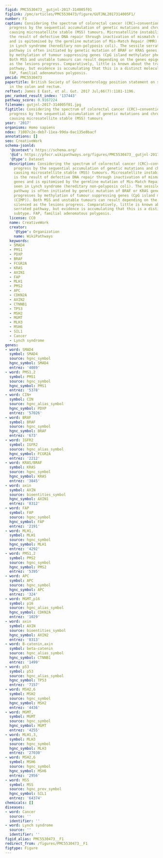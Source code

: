 ```yaml
---
figid: PMC5530473__gutjnl-2017-314005f01
figlink: /pmc/articles/PMC5530473/figure/GUTJNL2017314005F1/
number: F1
caption: Considering the spectrum of colorectal cancer (CRC)—conventional adenomas
  progress by the sequential accumulation of genetic mutations and chromosomal instability
  causing microsatellite stable (MSS) tumours. Microsatellite instability (MSI) is
  the result of defective DNA repair through inactivation of mismatch repair genes
  and is epitomised by the germline mutation of Mis-Match Repair (MMR) genes seen
  in Lynch syndrome (hereditary non-polyposis coli). The sessile serrated neoplasia
  pathway is often initiated by genetic mutation of BRAF or KRAS genes but then progresses
  by methylation of tumour suppressing genes (CpG island methylator phenotype (CIMP)).
  Both MSS and unstable tumours can result depending on the genes epigenetically silenced
  as the lesions progress. Comparatively, little is known about the traditional serrated
  pathway, but evidence is accumulating that this is a distinct molecular subtype.
  FAP, familial adenomatous polyposis.
pmcid: PMC5530473
papertitle: British Society of Gastroenterology position statement on serrated polyps
  in the colon and rectum.
reftext: James E East, et al. Gut. 2017 Jul;66(7):1181-1196.
pmc_ranked_result_index: '137443'
pathway_score: 0.9167224
filename: gutjnl-2017-314005f01.jpg
figtitle: Considering the spectrum of colorectal cancer (CRC)—conventional adenomas
  progress by the sequential accumulation of genetic mutations and chromosomal instability
  causing microsatellite stable (MSS) tumours
year: '2017'
organisms: Homo sapiens
ndex: 71007c2e-deb7-11ea-99da-0ac135e8bacf
annotations: []
seo: CreativeWork
schema-jsonld:
  '@context': https://schema.org/
  '@id': https://pfocr.wikipathways.org/figures/PMC5530473__gutjnl-2017-314005f01.html
  '@type': Dataset
  description: Considering the spectrum of colorectal cancer (CRC)—conventional adenomas
    progress by the sequential accumulation of genetic mutations and chromosomal instability
    causing microsatellite stable (MSS) tumours. Microsatellite instability (MSI)
    is the result of defective DNA repair through inactivation of mismatch repair
    genes and is epitomised by the germline mutation of Mis-Match Repair (MMR) genes
    seen in Lynch syndrome (hereditary non-polyposis coli). The sessile serrated neoplasia
    pathway is often initiated by genetic mutation of BRAF or KRAS genes but then
    progresses by methylation of tumour suppressing genes (CpG island methylator phenotype
    (CIMP)). Both MSS and unstable tumours can result depending on the genes epigenetically
    silenced as the lesions progress. Comparatively, little is known about the traditional
    serrated pathway, but evidence is accumulating that this is a distinct molecular
    subtype. FAP, familial adenomatous polyposis.
  license: CC0
  name: CreativeWork
  creator:
    '@type': Organization
    name: WikiPathways
  keywords:
  - SMAD4
  - PMS1
  - PDXP
  - BRAF
  - FCGR2A
  - KRAS
  - AXIN1
  - FAP
  - MLH1
  - PMS2
  - APC
  - CDKN2A
  - AXIN2
  - CTNNB1
  - TP53
  - MSH2
  - MGMT
  - MLH3
  - MSH6
  - SIL1
  - Cancer
  - Lynch syndrome
genes:
- word: SMAD4
  symbol: SMAD4
  source: hgnc_symbol
  hgnc_symbol: SMAD4
  entrez: '4089'
- word: PMS1,2
  symbol: PMS1
  source: hgnc_symbol
  hgnc_symbol: PMS1
  entrez: '5378'
- word: CIN+
  symbol: CIN
  source: hgnc_alias_symbol
  hgnc_symbol: PDXP
  entrez: '57026'
- word: BRAF
  symbol: BRAF
  source: hgnc_symbol
  hgnc_symbol: BRAF
  entrez: '673'
- word: IGFR2
  symbol: IGFR2
  source: hgnc_alias_symbol
  hgnc_symbol: FCGR2A
  entrez: '2212'
- word: KRAS/BRAF
  symbol: KRAS
  source: hgnc_symbol
  hgnc_symbol: KRAS
  entrez: '3845'
- word: axin
  symbol: AXIN
  source: bioentities_symbol
  hgnc_symbol: AXIN1
  entrez: '8312'
- word: FAP
  symbol: FAP
  source: hgnc_symbol
  hgnc_symbol: FAP
  entrez: '2191'
- word: MLH1,
  symbol: MLH1
  source: hgnc_symbol
  hgnc_symbol: MLH1
  entrez: '4292'
- word: PMS1,2
  symbol: PMS2
  source: hgnc_symbol
  hgnc_symbol: PMS2
  entrez: '5395'
- word: APC
  symbol: APC
  source: hgnc_symbol
  hgnc_symbol: APC
  entrez: '324'
- word: MGMT,p16
  symbol: p16
  source: hgnc_alias_symbol
  hgnc_symbol: CDKN2A
  entrez: '1029'
- word: axin
  symbol: AXIN
  source: bioentities_symbol
  hgnc_symbol: AXIN2
  entrez: '8313'
- word: B-catenin,axin
  symbol: beta-catenin
  source: hgnc_alias_symbol
  hgnc_symbol: CTNNB1
  entrez: '1499'
- word: p53
  symbol: p53
  source: hgnc_alias_symbol
  hgnc_symbol: TP53
  entrez: '7157'
- word: MSH2,6
  symbol: MSH2
  source: hgnc_symbol
  hgnc_symbol: MSH2
  entrez: '4436'
- word: MGMT,
  symbol: MGMT
  source: hgnc_symbol
  hgnc_symbol: MGMT
  entrez: '4255'
- word: MLH1,3,
  symbol: MLH3
  source: hgnc_symbol
  hgnc_symbol: MLH3
  entrez: '27030'
- word: MSH2,6
  symbol: MSH6
  source: hgnc_symbol
  hgnc_symbol: MSH6
  entrez: '2956'
- word: MSS
  symbol: MSS
  source: hgnc_prev_symbol
  hgnc_symbol: SIL1
  entrez: '64374'
chemicals: []
diseases:
- word: Cancer
  source: ''
  identifier: ''
- word: Lynch syndrome
  source: ''
  identifier: ''
figid_alias: PMC5530473__F1
redirect_from: /figures/PMC5530473__F1
figtype: Figure
---
```

